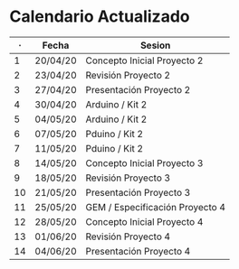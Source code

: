 # Calendario Actualizado

| ·  | Fecha    | Sesion                          |
|----|----------|---------------------------------|
| 1  | 20/04/20 | Concepto Inicial Proyecto 2     |
| 2  | 23/04/20 | Revisión Proyecto 2             |
| 3  | 27/04/20 | Presentación Proyecto 2         |
| 4  | 30/04/20 | Arduino / Kit 2                 |
| 5  | 04/05/20 | Arduino / Kit 2                 |
| 6  | 07/05/20 | Pduino / Kit 2                  |
| 7  | 11/05/20 | Pduino / Kit 2                  |
| 8  | 14/05/20 | Concepto Inicial Proyecto 3     |
| 9  | 18/05/20 | Revisión Proyecto 3             |
| 10 | 21/05/20 | Presentación Proyecto 3         |
| 11 | 25/05/20 | GEM / Especificación Proyecto 4 |
| 12 | 28/05/20 | Concepto Inicial Proyecto 4     |
| 13 | 01/06/20 | Revisión Proyecto 4             |
| 14 | 04/06/20 | Presentación Proyecto 4         |
